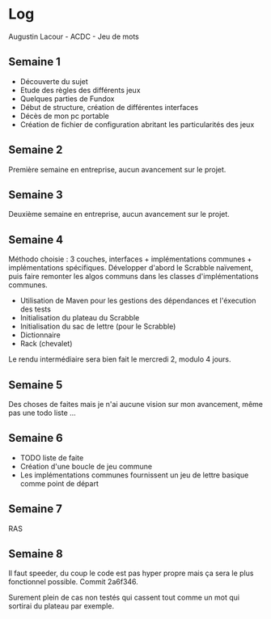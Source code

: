 # Log

Augustin Lacour - ACDC - Jeu de mots

## Semaine 1

* Découverte du sujet
* Etude des règles des différents jeux
* Quelques parties de Fundox
* Début de structure, création de différentes interfaces
* Décès de mon pc portable
* Création de fichier de configuration abritant les particularités des jeux

## Semaine 2

Première semaine en entreprise, aucun avancement sur le projet.

## Semaine 3

Deuxième semaine en entreprise, aucun avancement sur le projet.

## Semaine 4

Méthodo choisie : 3 couches, interfaces + implémentations communes + implémentations spécifiques.
Développer d'abord le Scrabble naïvement, puis faire remonter les algos communs dans les classes d'implémentations communes.

* Utilisation de Maven pour les gestions des dépendances et l'éxecution des tests
* Initialisation du plateau du Scrabble
* Initialisation du sac de lettre (pour le Scrabble)
* Dictionnaire
* Rack (chevalet)

Le rendu intermédiaire sera bien fait le mercredi 2, modulo 4 jours.

## Semaine 5

Des choses de faites mais je n'ai aucune vision sur mon avancement, même pas une todo liste ...

## Semaine 6

* TODO liste de faite
* Création d'une boucle de jeu commune
* Les implémentations communes fournissent un jeu de lettre basique comme point de départ

## Semaine 7

RAS

## Semaine 8

Il faut speeder, du coup le code est pas hyper propre mais ça sera le plus fonctionnel possible.
Commit 2a6f346.

Surement plein de cas non testés qui cassent tout comme un mot qui sortirai du plateau par exemple.
